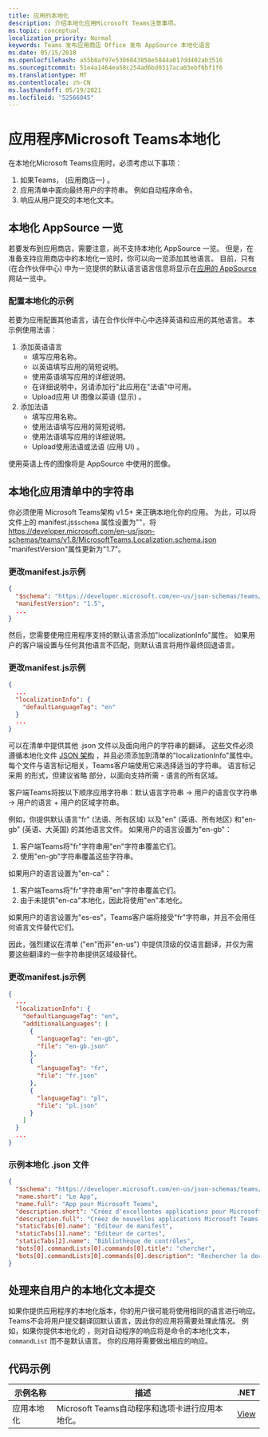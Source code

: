```yaml
---
title: 应用的本地化
description: 介绍本地化应用Microsoft Teams注意事项。
ms.topic: conceptual
localization_priority: Normal
keywords: Teams 发布应用商店 Office 发布 AppSource 本地化语言
ms.date: 05/15/2018
ms.openlocfilehash: a55b8af97e5306843858e5844a017dd402ab3516
ms.sourcegitcommit: 51e4a1464ea58c254ad6bd0317aca03ebf6bf1f6
ms.translationtype: MT
ms.contentlocale: zh-CN
ms.lasthandoff: 05/19/2021
ms.locfileid: "52566045"
---
```

# <a name="localization-for-microsoft-teams-apps"></a>应用程序Microsoft Teams本地化

在本地化Microsoft Teams应用时，必须考虑以下事项：

1. 如果Teams， (应用商店一) 。
1. 应用清单中面向最终用户的字符串。 例如自动程序命令。
1. 响应从用户提交的本地化文本。

## <a name="localizing-your-appsource-listing"></a>本地化 AppSource 一览

若要发布到应用商店，需要注意，尚不支持本地化 AppSource 一览。 但是，在准备支持应用商店中的本地化一览时，你可以向一览添加其他语言。 目前，只有 (在合作伙伴中心) 中为一览提供的默认语言语言信息将显示在[](/office/dev/store/submit-to-appsource-via-partner-center)[应用的 AppSource](https://appsource.microsoft.com/marketplace/apps?product=office%3Bteams&page=1)网站一览中。

### <a name="example-of-configuring-localization"></a>配置本地化的示例

若要为应用配置其他语言，请在合作伙伴中心[](/office/dev/store/submit-to-appsource-via-partner-center)中选择英语和应用的其他语言。 本示例使用法语：

1. 添加英语语言
    * 填写应用名称。
    * 以英语填写应用的简短说明。
    * 使用英语填写应用的详细说明。
    * 在详细说明中，另请添加行"此应用在"法语"中可用。
    * Upload应用 UI 图像以英语 (显示) 。
2. 添加法语
    * 填写应用名称。
    * 使用法语填写应用的简短说明。
    * 使用法语填写应用的详细说明。
    * Upload使用法语或法语 (应用 UI) 。

使用英语上传的图像将是 AppSource 中使用的图像。

## <a name="localizing-the-strings-in-your-app-manifest"></a>本地化应用清单中的字符串

你必须使用 Microsoft Teams架构 v1.5+ 来正确本地化你的应用。 为此，可以将文件上的 manifest.js`$schema` 属性设置为""，将 https://developer.microsoft.com/en-us/json-schemas/teams/v1.8/MicrosoftTeams.Localization.schema.json "manifestVersion"属性更新为"1.7"。

### <a name="example-manifestjson-change"></a>更改manifest.js示例

```json
{
  "$schema": "https://developer.microsoft.com/en-us/json-schemas/teams/v1.8/MicrosoftTeams.Localization.schema.json",
  "manifestVersion": "1.5",
  ...
}
```

然后，您需要使用应用程序支持的默认语言添加"localizationInfo"属性。 如果用户的客户端设置与任何其他语言不匹配，则默认语言将用作最终回退语言。

### <a name="example-manifestjson-change"></a>更改manifest.js示例

```json
{
  ...
  "localizationInfo": {
    "defaultLanguageTag": "en"
  }
  ...
}
```

可以在清单中提供其他 .json 文件以及面向用户的字符串的翻译。 这些文件必须遵循本地化文件 [JSON 架构](../../resources/schema/localization-schema.md) ，并且必须添加到清单的"localizationInfo"属性中。 每个文件与语言标记相关，Teams客户端使用它来选择适当的字符串。 语言标记采用 的形式，但建议省略 部分，以面向支持所需 <language> - <region> <region> 语言的所有区域。

客户端Teams将按以下顺序应用字符串：默认语言字符串 -> 用户的语言仅字符串 -> 用户的语言 + 用户的区域字符串。

例如，你提供默认语言"fr" (法语、所有区域) 以及"en" (英语、所有地区) 和"en-gb" (英语、大英国) 的其他语言文件。 如果用户的语言设置为"en-gb"：

1. 客户端Teams将"fr"字符串用"en"字符串覆盖它们。
2. 使用"en-gb"字符串覆盖这些字符串。

如果用户的语言设置为"en-ca"： 

1. 客户端Teams将"fr"字符串用"en"字符串覆盖它们。
2. 由于未提供"en-ca"本地化，因此将使用"en"本地化。

如果用户的语言设置为"es-es"，Teams客户端将接受"fr"字符串，并且不会用任何语言文件替代它们。

因此，强烈建议在清单 ("en"而非"en-us") 中提供顶级的仅语言翻译，并仅为需要这些翻译的一些字符串提供区域级替代。

### <a name="example-manifestjson-change"></a>更改manifest.js示例

```json
{
  ...
  "localizationInfo": {
    "defaultLanguageTag": "en",
    "additionalLanguages": [
      {
        "languageTag": "en-gb",
        "file": "en-gb.json"
      },
      {
        "languageTag": "fr",
        "file": "fr.json"
      },
      {
        "languageTag": "pl",
        "file": "pl.json"
      }
    ]
  }
  ...
}
```

### <a name="example-localization-json-file"></a>示例本地化 .json 文件

```json
{
  "$schema": "https://developer.microsoft.com/en-us/json-schemas/teams/v1.8/MicrosoftTeams.Localization.schema.json",
  "name.short": "Le App",
  "name.full": "App pour Microsoft Teams",
  "description.short": "Créez d'excellentes applications pour Microsoft Teams avec App.",
  "description.full": "Créez de nouvelles applications Microsoft Teams, concevez et prévisualisez des cartes bot, et explorez la documentation avec App.",
  "staticTabs[0].name": "Editeur de manifest",
  "staticTabs[1].name": "Editeur de cartes",
  "staticTabs[2].name": "Bibliothèque de contrôles",
  "bots[0].commandLists[0].commands[0].title": "chercher",
  "bots[0].commandLists[0].commands[0].description": "Rechercher la documentation Teams pertinente"
}
```

## <a name="handling-localized-text-submissions-from-your-users"></a>处理来自用户的本地化文本提交

如果你提供应用程序的本地化版本，你的用户很可能将使用相同的语言进行响应。 Teams不会将用户提交翻译回默认语言，因此你的应用将需要处理此情况。 例如，如果你提供本地化的 ，则对自动程序的响应将是命令的本地化文本， `commandList` 而不是默认语言。 你的应用将需要做出相应的响应。

## <a name="code-sample"></a>代码示例

| 示例名称 | 描述 | .NET |
|-------------|-------------|------|
| 应用本地化 | Microsoft Teams自动程序和选项卡进行应用本地化。 | [View](https://github.com/OfficeDev/Microsoft-Teams-Samples/tree/main/samples/app-localization/csharp) |


